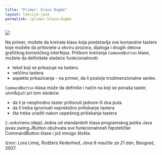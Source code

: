 ```yaml
---
title: "Primer: klasa Dugme"
layout: lekcija-java
permalink: /primer-klasa-dugme
---
```


![](https://www.codeproject.com/KB/java/Graphics/d.JPG)

Na primer, možete da kreirate klasu koja predstavlja sve komandne tastere koje možete da pritisnete u okviru prozora, dijaloga i drugih delova grafičkog korisničkog interfejsa. Prilikom kreiranja `CommandButton` klase, možete da definišete sledeće funkcionalnosti:

- tekst koji se prikazuje na tasteru
- veličinu tastera
- aspekte prikazivanja - na primer, da li postoje trodimenzionalne senke.

`CommandButton` klasa može da definiše i način na koji se ponaša taster, utvrđujući pri tom sledeće:
- da li je neophodno taster pritisnuti jednom ili dva puta
- da li treba ignorisati neprekidno pritiskanje tastera
- šta treba uraditi nakon uspešnog pritiskanja tastera

{:.uokvireno.ideja}
Jedna od standardnih klasa programskog jezika Java javax.swing.JButton obuhvata sve funkcionalnosti hipotetičke CommandButton klase i još mnogo štošta.


Izvor: Lora Limej, Rodžers Kedenhed, *Java 6 naučite za 21 dan*, Beograd, 2007.
